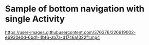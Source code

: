 Sample of bottom navigation with single Activity 
===

https://user-images.githubusercontent.com/376376/226919002-e6930e0d-6bd1-4bf6-ab7a-d1746a1322f1.mp4
